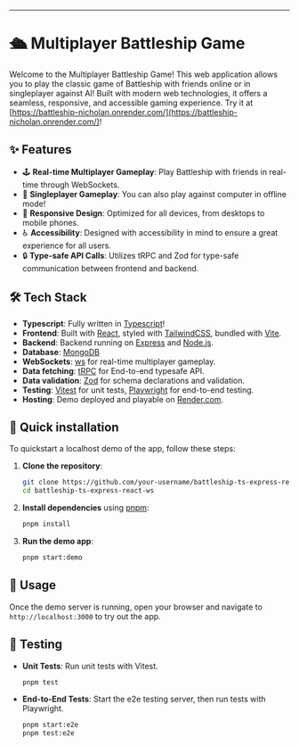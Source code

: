 
---

# 🛳️ Multiplayer Battleship Game

Welcome to the Multiplayer Battleship Game! This web application allows you to play the classic game of Battleship with friends online or in singleplayer against AI! Built with modern web technologies, it offers a seamless, responsive, and accessible gaming experience. Try it at [https://battleship-nicholan.onrender.com/](https://battleship-nicholan.onrender.com/)!

## ✨ Features

- 🕹️ **Real-time Multiplayer Gameplay**: Play Battleship with friends in real-time through WebSockets.
- 🤖 **Singleplayer Gameplay**: You can also play against computer in offline mode!
- 🎨 **Responsive Design**: Optimized for all devices, from desktops to mobile phones.
- ♿ **Accessibility**: Designed with accessibility in mind to ensure a great experience for all users.
- 🔒 **Type-safe API Calls**: Utilizes tRPC and Zod for type-safe communication between frontend and backend.

## 🛠️ Tech Stack

- **Typescript**: Fully written in [Typescript](https://www.typescriptlang.org/)!
- **Frontend**: Built with [React](https://reactjs.org/), styled with [TailwindCSS](https://tailwindcss.com/), bundled with [Vite](https://vitejs.dev/).
- **Backend**: Backend running on [Express](https://expressjs.com/) and [Node.js](https://nodejs.org/).
- **Database**: [MongoDB](https://www.mongodb.com/)
- **WebSockets**: [ws](https://github.com/websockets/ws) for real-time multiplayer gameplay.
- **Data fetching**: [tRPC](https://trpc.io/) for End-to-end typesafe API.
- **Data validation**: [Zod](https://zod.dev/) for schema declarations and validation.
- **Testing**: [Vitest](https://vitest.dev/) for unit tests, [Playwright](https://playwright.dev/) for end-to-end testing.
- **Hosting**: Demo deployed and playable on [Render.com](https://battleship-nicholan.onrender.com/).

## 🚀 Quick installation

To quickstart a localhost demo of the app, follow these steps:

1. **Clone the repository**:
   ```bash
   git clone https://github.com/your-username/battleship-ts-express-react-ws.git
   cd battleship-ts-express-react-ws
   ```

2. **Install dependencies** using [pnpm](https://pnpm.io/):
   ```bash
   pnpm install
   ```

3. **Run the demo app**:
   ```bash
   pnpm start:demo
   ```

## 📖 Usage

Once the demo server is running, open your browser and navigate to `http://localhost:3000` to try out the app. 

## 🧪 Testing

- **Unit Tests**: Run unit tests with Vitest.
  ```bash
  pnpm test
  ```

- **End-to-End Tests**: Start the e2e testing server, then run tests with Playwright.
  ```bash
  pnpm start:e2e
  pnpm test:e2e
  ```
